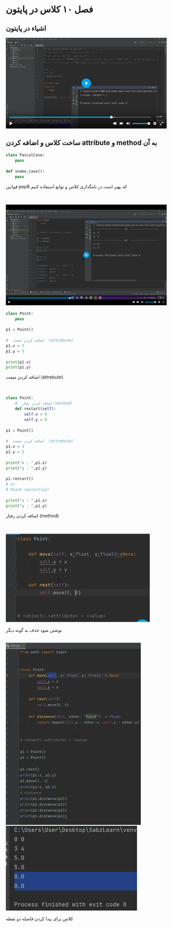 # فصل ۱۰ کلاس در پایتون

## اشیاء در پایتون

![Alt text](image.png)

## ساخت کلاس و اضافه کردن attribute و method به آن


```python
class PascalCase:
    pass

def snake_case():
    pass
```
قوانین pep8 که بهتر است در نامگذاری کلاس و توابع استفاده کنیم
<br/><br/><br/>

![Alt text](image-1.png)

```python
class Point:
    pass

p1 = Point()

#  اضافه کردن صفت  (attrebute)
p1.x = 3
p1.y = 5

print(p1.x)
print(p1.y)
```
اضافه کردن صفت  (attrebute)
<br/><br/><br>

```python
class Point:
    #  اضافه کردن رفتار (method)
    def restart(self):
        self.x = 0
        self.y = 0

p1 = Point()

#  اضافه کردن صفت  (attrebute)
p1.x = 3
p1.y = 5

print("x : ",p1.x)
print("y : ",p1.y)

p1.restart()
# or
# Point.restart(p1)

print("x : ",p1.x)
print("y : ",p1.y)
```
 اضافه کردن رفتار (method)
 <br><br><br>

![Alt text](image-2.png)

نوشتن متود حذف به گونه دیگر
<br><br>

![Alt text](image-3.png)
![Alt text](image-4.png)

کلاس برای پیدا کردن فاصله دو نقطه